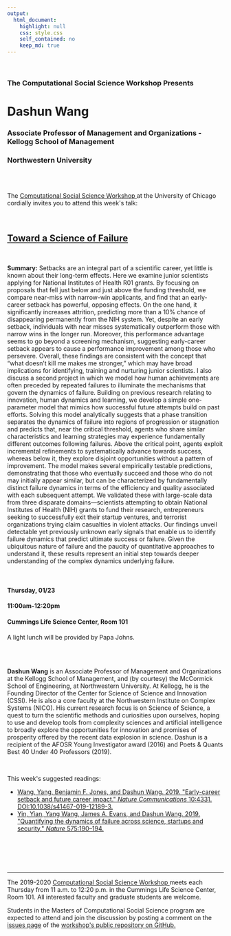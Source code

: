 ```yaml
---
output:
  html_document:
    highlight: null
    css: style.css
    self_contained: no
    keep_md: true
---
```






<br>

<h3 class=pfblock-header> The Computational Social Science Workshop Presents </h3>

<h1 class=pfblock-header3> Dashun Wang </h1>
<h3 class=pfblock-header3> Associate Professor of Management and Organizations - Kellogg School of Management </h3>
<h3 class=pfblock-header3> Northwestern University </h3>

<br><br>



<p class=pfblock-header3>The <a href="https://macss.uchicago.edu/content/computation-workshop"> Computational Social Science Workshop </a> at the University of Chicago cordially invites you to attend this week's talk:</p>



<br>

<div class=pfblock-header3>
<h2 class=pfblock-header>
  <a href=https://github.com/uchicago-computation-workshop/Winter2020/tree/master/01-23_Wang> Toward a Science of Failure </a>
</h2>

<br>
</div>



<p class=footertext2>

**Summary:** Setbacks are an integral part of a scientific career, yet little is known about their long-term effects. Here we examine junior scientists applying for National Institutes of Health R01 grants. By focusing on proposals that fell just below and just above the funding threshold, we compare near-miss with narrow-win applicants, and find that an early-career setback has powerful, opposing effects. On the one hand, it significantly increases attrition, predicting more than a 10% chance of disappearing permanently from the NIH system. Yet, despite an early setback, individuals with near misses systematically outperform those with narrow wins in the longer run. Moreover, this performance advantage seems to go beyond a screening mechanism, suggesting early-career setback appears to cause a performance improvement among those who persevere. Overall, these findings are consistent with the concept that “what doesn’t kill me makes me stronger,” which may have broad implications for identifying, training and nurturing junior scientists. I also discuss a second project in which we model how human achievements are often preceded by repeated failures to illuminate the mechanisms that govern the dynamics of failure. Building on previous research relating to innovation, human dynamics and learning, we develop a simple one-parameter model that mimics how successful future attempts build on past efforts. Solving this model analytically suggests that a phase transition separates the dynamics of failure into regions of progression or stagnation and predicts that, near the critical threshold, agents who share similar characteristics and learning strategies may experience fundamentally different outcomes following failures. Above the critical point, agents exploit incremental refinements to systematically advance towards success, whereas below it, they explore disjoint opportunities without a pattern of improvement. The model makes several empirically testable predictions, demonstrating that those who eventually succeed and those who do not may initially appear similar, but can be characterized by fundamentally distinct failure dynamics in terms of the efficiency and quality associated with each subsequent attempt. We validated these with large-scale data from three disparate domains—scientists attempting to obtain National Institutes of Health (NIH) grants to fund their research, entrepreneurs seeking to successfully exit their startup ventures, and terrorist organizations trying claim casualties in violent attacks. Our findings unveil detectable yet previously unknown early signals that enable us to identify failure dynamics that predict ultimate success or failure. Given the ubiquitous nature of failure and the paucity of quantitative approaches to understand it, these results represent an initial step towards deeper understanding of the complex dynamics underlying failure.


</p>

<br>

<h4 class=pfblock-header3> Thursday, 01/23 </h4>
<h4 class=pfblock-header3> 11:00am-12:20pm </h4>
<h4 class=pfblock-header3> Cummings Life Science Center, Room 101 </h4>

<!-- <br> -->

<p class=pfblock-header3>A light lunch will be provided by Papa Johns.</p>

<br><br>

<p class=footertext2>

**Dashun Wang** is an Associate Professor of Management and Organizations at the Kellogg School of Management, and (by courtesy) the McCormick School of Engineering, at Northwestern University. At Kellogg, he is the Founding Director of the Center for Science of Science and Innovation (CSSI). He is also a core faculty at the Northwestern Institute on Complex Systems (NICO). His current research focus is on Science of Science, a quest to turn the scientific methods and curiosities upon ourselves, hoping to use and develop tools from complexity sciences and artificial intelligence to broadly explore the opportunities for innovation and promises of prosperity offered by the recent data explosion in science. Dashun is a recipient of the AFOSR Young Investigator award (2016) and Poets & Quants Best 40 Under 40 Professors (2019).
</p>


<br>

This week's suggested readings:

- [Wang, Yang, Benjamin F. Jones, and Dashun Wang. 2019. "Early-career setback and future career impact." *Nature Communications* 10:4331. DOI:10.1038/s41467-019-12189-3.](https://github.com/uchicago-computation-workshop/Winter2020/blob/master/01-23_Wang/s41467-019-12189-3.pdf)
- [Yin, Yian, Yang Wang, James A. Evans, and Dashun Wang. 2019. "Quantifying the dynamics of failure across science, startups and security." *Nature* 575:190–194.](https://github.com/uchicago-computation-workshop/Winter2020/blob/master/01-23_Wang/s41586-019-1725-y.pdf)

<br>

<br><br>

---

<p class=footertext> The 2019-2020 <a href="https://macss.uchicago.edu/content/computation-workshop"> Computational Social Science Workshop </a> meets each Thursday from 11 a.m. to 12:20 p.m. in the Cummings Life Science Center, Room 101. All interested faculty and graduate students are welcome.</p>




<p class=footertext>Students in the Masters of Computational Social Science program are expected to attend and join the discussion by posting a comment on the <a href=https://github.com/uchicago-computation-workshop/Winter2020/issues/3>issues page</a> of the <a href=https://github.com/uchicago-computation-workshop/Winter2020/tree/master/01-23_Wang>workshop's public repository on GitHub.</a></p>
